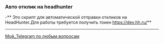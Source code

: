 ### Авто отклик на headhunter

-** Это скрипт для автоматической отправки откликов на HeadHunter.Для работы требуется получить токен https://dev.hh.ru/**



------------


[Мой_Telegram по любым вопросам ]( https://www.t.me/Igor74_P)

